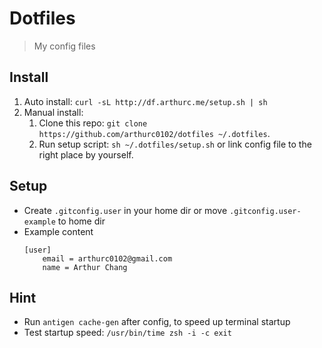# Dotfiles

> My config files

## Install

1. Auto install: `curl -sL http://df.arthurc.me/setup.sh | sh`
2. Manual install:
    1. Clone this repo: `git clone https://github.com/arthurc0102/dotfiles ~/.dotfiles`.
    2. Run setup script: `sh ~/.dotfiles/setup.sh` or link config file to the right place by yourself.

## Setup

- Create `.gitconfig.user` in your home dir or move `.gitconfig.user-example` to home dir
- Example content
    ```
    [user]
        email = arthurc0102@gmail.com
        name = Arthur Chang
    ```

## Hint

- Run `antigen cache-gen` after config, to speed up terminal startup
- Test startup speed: `/usr/bin/time zsh -i -c exit`
